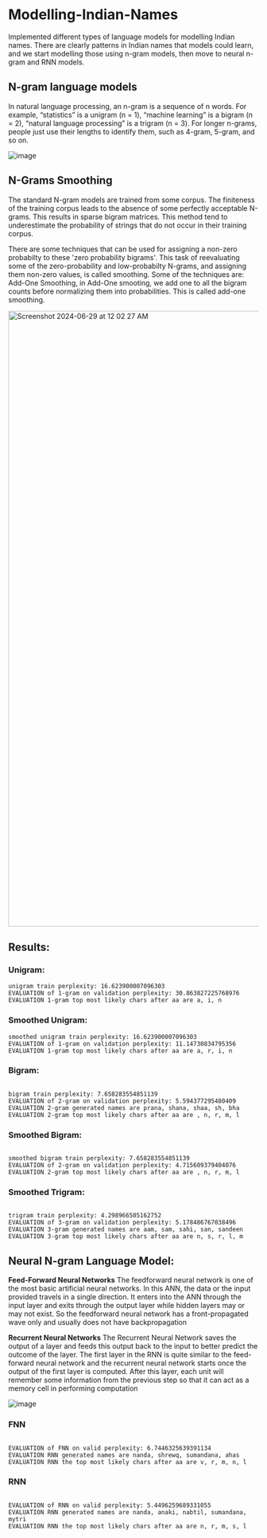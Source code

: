 # Modelling-Indian-Names
Implemented different types of language models for modelling Indian names. There are clearly patterns in Indian names that models could learn, and we start modelling those using n-gram models, then move to neural n-gram and RNN models.

## N-gram language models
In natural language processing, an n-gram is a sequence of n words. For example, “statistics” is a unigram (n = 1), “machine learning” is a bigram (n = 2), “natural language processing” is a trigram (n = 3). For longer n-grams, people just use their lengths to identify them, such as 4-gram, 5-gram, and so on.

![image](https://github.com/pritamgouda11/Modelling-Indian-Names/assets/46958858/5a1398d0-9029-48fb-be66-9d7dbc63365f)

## N-Grams Smoothing
The standard N-gram models are trained from some corpus. The finiteness of the training corpus leads to the absence of some perfectly acceptable N-grams. This results in sparse bigram matrices. This method tend to underestimate the probability of strings that do not occur in their training corpus.

There are some techniques that can be used for assigning a non-zero probabilty to these 'zero probability bigrams'. This task of reevaluating some of the zero-probability and low-probabilty N-grams, and assigning them non-zero values, is called smoothing. Some of the techniques are: Add-One Smoothing, in Add-One smooting, we add one to all the bigram counts before normalizing them into probabilities. This is called add-one smoothing.

<img width="1238" alt="Screenshot 2024-06-29 at 12 02 27 AM" src="https://github.com/pritamgouda11/Modelling-Indian-Names/assets/46958858/47c525d1-dc50-402e-97fe-702147bc4590">

## Results: 

### **Unigram:**
```
unigram train perplexity: 16.623900007096303
EVALUATION of 1-gram on validation perplexity: 30.863827225768976
EVALUATION 1-gram top most likely chars after aa are a, i, n
```
### **Smoothed Unigram:**
```
smoothed unigram train perplexity: 16.623900007096303
EVALUATION of 1-gram on validation perplexity: 11.14730834795356
EVALUATION 1-gram top most likely chars after aa are a, r, i, n
```
### **Bigram:**
```

bigram train perplexity: 7.658283554851139
EVALUATION of 2-gram on validation perplexity: 5.594377295480409
EVALUATION 2-gram generated names are prana, shana, shaa, sh, bha
EVALUATION 2-gram top most likely chars after aa are , n, r, m, l
```
### **Smoothed Bigram:**
```

smoothed bigram train perplexity: 7.658283554851139
EVALUATION of 2-gram on validation perplexity: 4.715609379404076
EVALUATION 2-gram top most likely chars after aa are , n, r, m, l
```
### **Smoothed Trigram:**
```

trigram train perplexity: 4.298966505162752
EVALUATION of 3-gram on validation perplexity: 5.178486767038496
EVALUATION 3-gram generated names are aam, sam, sahi, san, sandeen
EVALUATION 3-gram top most likely chars after aa are n, s, r, l, m
```
## **Neural N-gram Language Model:**

**Feed-Forward Neural Networks**
The feedforward neural network is one of the most basic artificial neural networks. In this ANN, the data or the input provided travels in a single direction. It enters into the ANN through the input layer and exits through the output layer while hidden layers may or may not exist. So the feedforward neural network has a front-propagated wave only and usually does not have backpropagation

**Recurrent Neural Networks**
The Recurrent Neural Network saves the output of a layer and feeds this output back to the input to better predict the outcome of the layer. The first layer in the RNN is quite similar to the feed-forward neural network and the recurrent neural network starts once the output of the first layer is computed. After this layer, each unit will remember some information from the previous step so that it can act as a memory cell in performing computation

![image](https://github.com/pritamgouda11/Modelling-Indian-Names/assets/46958858/80a8e2ba-47f6-48d2-8b09-0138c0f63809)

### **FNN**
```

EVALUATION of FNN on valid perplexity: 6.7446325639391134
EVALUATION RNN generated names are nanda, shrewq, sumandana, ahas
EVALUATION RNN the top most likely chars after aa are v, r, m, n, l
```
### **RNN**
```

EVALUATION of RNN on valid perplexity: 5.4496259689331055
EVALUATION RNN generated names are nanda, anaki, nabtil, sumandana, mytri
EVALUATION RNN the top most likely chars after aa are n, r, m, s, l
```
